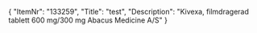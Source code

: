 {
  "ItemNr": "133259",
  "Title": "test",
  "Description": "Kivexa, filmdragerad tablett 600 mg/300 mg Abacus Medicine A/S"
}